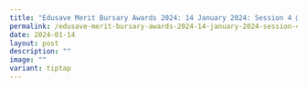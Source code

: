 ```yaml
---
title: "Edusave Merit Bursary Awards 2024: 14 January 2024: Session 4 @ Cairnhill CC"
permalink: /edusave-merit-bursary-awards-2024-14-january-2024-session-4-cairnhill-cc/
date: 2024-01-14
layout: post
description: ""
image: ""
variant: tiptap
---
```

